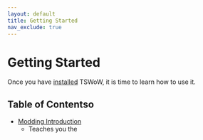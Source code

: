 ```yaml
---
layout: default
title: Getting Started
nav_exclude: true
---
```


# Getting Started

Once you have [installed](../install) TSWoW, it is time to learn how to use it.

## Table of Contentso

- [Modding Introduction](./01-modding-introduction)
    - Teaches you the 